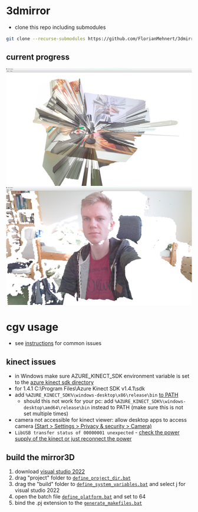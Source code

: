 # 3dmirror
- clone this repo including submodules
```bash
git clone --recurse-submodules https://github.com/FlorianMehnert/3dmirror.git
```
## current progress
![invalid borders](./images/invalid_borders.png)
![webcam](./images/discarded_triangles_webcam.png)

# cgv usage
- see [instructions](https://github.com/lintianfang/coding_issues_cgv/blob/master/how%20to%20use%20%20cgv_framework.txt) for common issues
## kinect issues
- in Windows make sure AZURE_KINECT_SDK environment variable is set to the [azure kinect sdk directory](https://github.com/microsoft/Azure-Kinect-Sensor-SDK)
- for 1.4.1 C:\Program Files\Azure Kinect SDK v1.4.1\sdk
- add `%AZURE_KINECT_SDK%\windows-desktop\x86\release\bin` [to PATH](https://www.architectryan.com/2018/03/17/add-to-the-path-on-windows-10/)
    - should this not work for your pc: add `%AZURE_KINECT_SDK%\windows-desktop\amd64\release\bin` instead to PATH (make sure this is not set multiple times)
- camera not accessible for kinect viewer: allow desktop apps to access camera [(Start > Settings > Privacy & security > Camera)](https://support.microsoft.com/en-us/windows/manage-app-permissions-for-your-camera-in-windows-87ebc757-1f87-7bbf-84b5-0686afb6ca6b)
- `LibUSB transfer status of 00000001 unexpected` - [check the power supply of the kinect or just reconnect the power](https://github.com/microsoft/Azure-Kinect-Sensor-SDK/issues/1335)

## build the mirror3D
1. download [visual studio 2022](https://visualstudio.microsoft.com/de/downloads/)
2. drag "project" folder to [`define_project_dir.bat`](../cgv/define_project_dir.bat)
3. drag the "build" folder to [`define_system_variables.bat`](../cgv/define_system_variables.bat) and select j for visual studio 2022
4. open the batch file [`define_platform.bat`](../cgv/define_platform.bat) and set to 64
5. bind the .pj extension to the [`generate_makefiles.bat`](../cgv/bin/generate_makefiles.bat)
